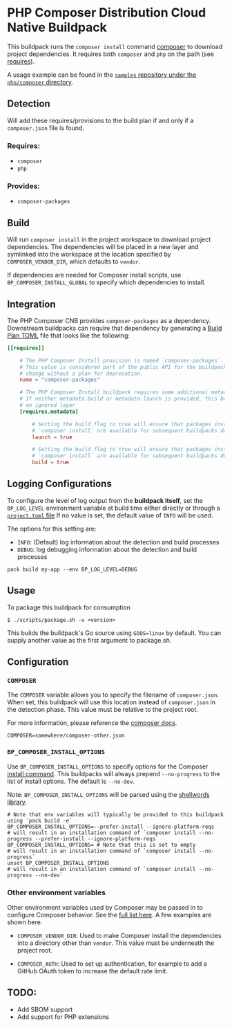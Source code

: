 # PHP Composer Distribution Cloud Native Buildpack

This buildpack runs the `composer install` command [composer](https://getcomposer.org/) to download project dependencies.
It requires both `composer` and `php` on the path (see [requires](#requires)).

A usage example can be found in the
[`samples` repository under the `php/composer` directory](https://github.com/paketo-buildpacks/samples/tree/main/php/composer).

## Detection

Will add these requires/provisions to the build plan if and only if a `composer.json` file is found.

### Requires:

- `composer`
- `php`

### Provides:

- `composer-packages`

## Build

Will run `composer install` in the project workspace to download project dependencies.
The dependencies will be placed in a new layer and symlinked into the workspace at the 
location specified by `COMPOSER_VENDOR_DIR`, which defaults to `vendor`.

If dependencies are needed for Composer install scripts, use `BP_COMPOSER_INSTALL_GLOBAL`
to specify which dependencies to install. 

## Integration

The PHP Composer CNB provides `composer-packages` as a dependency. Downstream buildpacks
can require that dependency by generating a [Build Plan
TOML](https://github.com/buildpacks/spec/blob/master/buildpack.md#build-plan-toml)
file that looks like the following:

```toml
[[requires]]

    # The PHP Composer Install provision is named `composer-packages`.
    # This value is considered part of the public API for the buildpack and will not 
    # change without a plan for deprecation.
    name = "composer-packages"

    # The PHP Composer Install buildpack requires some additional metadata options.
    # If neither metadata.build or metadata.launch is provided, this buidpack will contribute
    # an ignored layer
    [requires.metadata]

        # Setting the build flag to true will ensure that packages installed by running
        # `composer install` are available for subsequent buildpacks during their launch phase
        launch = true

        # Setting the build flag to true will ensure that packages installed by running
        # `composer install` are available for subsequent buildpacks during their build phase
        build = true
```
## Logging Configurations

To configure the level of log output from the **buildpack itself**, set the
`BP_LOG_LEVEL` environment variable at build time either directly or through
a [`project.toml` file](https://github.com/buildpacks/spec/blob/main/extensions/project-descriptor.md)
If no value is set, the default value of `INFO` will be used.

The options for this setting are:
- `INFO`: (Default) log information about the detection and build processes
- `DEBUG`: log debugging information about the detection and build processes

```shell
pack build my-app --env BP_LOG_LEVEL=DEBUG
```

## Usage

To package this buildpack for consumption

```
$ ./scripts/package.sh -v <version>
```

This builds the buildpack's Go source using `GOOS=linux` by default. You can supply another value as the first argument to package.sh.

## Configuration

### `COMPOSER`

The `COMPOSER` variable allows you to specify the filename of `composer.json`.
When set, this buildpack will use this location instead of `composer.json` in the detection phase.
This value must be relative to the project root.

For more information, please reference the [composer docs](https://getcomposer.org/doc/03-cli.md#composer).

```shell
COMPOSER=somewhere/composer-other.json
```

### `BP_COMPOSER_INSTALL_OPTIONS`

Use `BP_COMPOSER_INSTALL_OPTIONS` to specify options for the Composer [install command](https://getcomposer.org/doc/03-cli.md#install-i).
This buildpacks will always prepend `--no-progress` to the list of install options.
The default is `--no-dev`.

Note: `BP_COMPOSER_INSTALL_OPTIONS` will be parsed using the [shellwords library](https://github.com/mattn/go-shellwords).

```shell
# Note that env variables will typically be provided to this buildpack using `pack build -e`
BP_COMPOSER_INSTALL_OPTIONS=--prefer-install --ignore-platform-reqs
# will result in an installation command of `composer install --no-progress --prefer-install --ignore-platform-reqs`
BP_COMPOSER_INSTALL_OPTIONS= # Note that this is set to empty
# will result in an installation command of `composer install --no-progress`
unset BP_COMPOSER_INSTALL_OPTIONS
# will result in an installation command of `composer install --no-progress --no-dev`
```

### Other environment variables

Other environment variables used by Composer may be passed in to configure Composer behavior. 
See the [full list here](https://getcomposer.org/doc/03-cli.md#environment-variables).
A few examples are shown here.

- `COMPOSER_VENDOR_DIR`:
Used to make Composer install the dependencies into a directory other than `vendor`. 
This value must be underneath the project root.

- `COMPOSER_AUTH`:
Used to set up authentication, for example to add a GitHub OAuth token to increase the 
default rate limit.

## TODO:
- Add SBOM support
- Add support for PHP extensions
